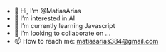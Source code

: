 - 👋 Hi, I’m @MatiasArias
- 👀 I’m interested in AI
- 🌱 I’m currently learning Javascript
- 💞️ I’m looking to collaborate on ...
- 📫 How to reach me: matiasarias384@gmail.com

<!---
MatiasArias/MatiasArias is a ✨ special ✨ repository because its `README.md` (this file) appears on your GitHub profile.
You can click the Preview link to take a look at your changes.
--->

